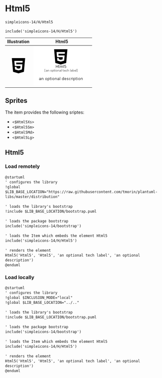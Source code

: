 # Html5


```text
simpleicons-14/H/Html5
```

```text
include('simpleicons-14/H/Html5')
```



| Illustration | Html5 |
| :---: | :---: |
| ![illustration for Illustration](../../simpleicons-14/H/Html5.png) | ![illustration for Html5](../../simpleicons-14/H/Html5.Local.png) |



## Sprites
The item provides the following sriptes:

- `<$Html5Xs>`
- `<$Html5Sm>`
- `<$Html5Md>`
- `<$Html5Lg>`





## Html5

### Load remotely
```plantuml
@startuml
' configures the library
!global $LIB_BASE_LOCATION="https://raw.githubusercontent.com/tmorin/plantuml-libs/master/distribution"

' loads the library's bootstrap
!include $LIB_BASE_LOCATION/bootstrap.puml

' loads the package bootstrap
include('simpleicons-14/bootstrap')

' loads the Item which embeds the element Html5
include('simpleicons-14/H/Html5')

' renders the element
Html5('Html5', 'Html5', 'an optional tech label', 'an optional description')
@enduml
```

### Load locally
```plantuml
@startuml
' configures the library
!global $INCLUSION_MODE="local"
!global $LIB_BASE_LOCATION="../.."

' loads the library's bootstrap
!include $LIB_BASE_LOCATION/bootstrap.puml

' loads the package bootstrap
include('simpleicons-14/bootstrap')

' loads the Item which embeds the element Html5
include('simpleicons-14/H/Html5')

' renders the element
Html5('Html5', 'Html5', 'an optional tech label', 'an optional description')
@enduml
```

